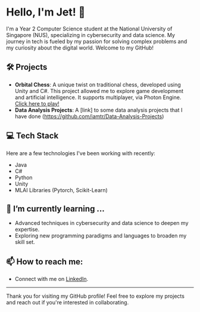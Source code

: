# Hello, I'm Jet! 👋

I'm a Year 2 Computer Science student at the National University of Singapore (NUS), specializing in cybersecurity and data science. My journey in tech is fueled by my passion for solving complex problems and my curiosity about the digital world. Welcome to my GitHub!

## 🛠 Projects

- **Orbital Chess**: A unique twist on traditional chess, developed using Unity and C#. This project allowed me to explore game development and artificial intelligence. It supports multiplayer, via Photon Engine. [Click here to play!](https://iamtr.itch.io/orbital-chess)
- **Data Analysis Projects**: A [link] to some data analysis projects that I have done (https://github.com/iamtr/Data-Analysis-Projects)

## 💻 Tech Stack

Here are a few technologies I've been working with recently:

- Java
- C#
- Python
- Unity
- MLAI Libraries (Pytorch, Scikit-Learn)

## 🌱 I’m currently learning ...

- Advanced techniques in cybersecurity and data science to deepen my expertise.
- Exploring new programming paradigms and languages to broaden my skill set.

## 📫 How to reach me:

- Connect with me on [LinkedIn](https://www.linkedin.com/in/your-linkedin-profile).

---

Thank you for visiting my GitHub profile! Feel free to explore my projects and reach out if you're interested in collaborating.

